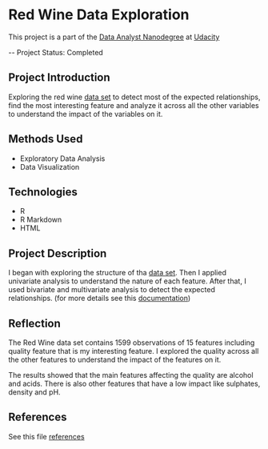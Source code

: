 # Red Wine Data Exploration

This project is a part of the [Data Analyst Nanodegree](https://www.udacity.com/course/data-analyst-nanodegree--nd002) at [Udacity](https://www.udacity.com/)

-- Project Status: Completed

## Project Introduction

Exploring the red wine [data set](https://github.com/eng-dtarek/Red_Wine_Data_Exploration/blob/master/wineQualityReds.csv) to detect most of the expected relationships, find the most interesting feature and analyze it across all the other variables to understand the impact of the variables on it.

## Methods Used

- Exploratory Data Analysis
- Data Visualization

## Technologies

- R
- R Markdown
- HTML

## Project Description

I began with exploring the structure of tha [data set](https://github.com/eng-dtarek/Red_Wine_Data_Exploration/blob/master/wineQualityReds.csv). Then I applied univariate analysis to understand the nature of each feature. After that, I used bivariate and multivariate analysis to detect the expected relationships. (for more details see this [documentation](https://github.com/eng-dtarek/Red_Wine_Data_Exploration/blob/master/red-wine-data-exploration.html))


## Reflection

The Red Wine data set contains 1599 observations of 15 features including quality feature that is my interesting feature. I explored the quality across all the other features to understand the impact of the features on it.

The results showed that the main features affecting the quality are alcohol and acids. There is also other features that have a low impact like sulphates, density and pH.

## References

See this file [references](https://github.com/eng-dtarek/Red_Wine_Data_Exploration/blob/master/references.txt)
